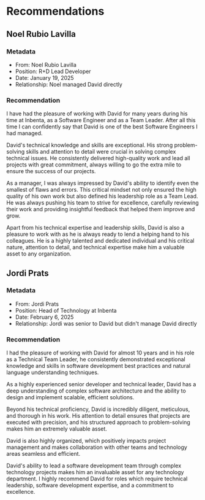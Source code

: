 # Recommendations
## Noel Rubio Lavilla
### Metadata
- From: Noel Rubio Lavilla
- Position: R+D Lead Developer
- Date: January 19, 2025
- Relationship: Noel managed David directly
### Recommendation
I have had the pleasure of working with David for many years during his time at Inbenta, as a Software Engineer and as a Team Leader. After all this time I can confidently say that David is one of the best Software Engineers I had managed.

David's technical knowledge and skills are exceptional. His strong problem-solving skills and attention to detail were crucial in solving complex technical issues. He consistently delivered high-quality work and lead all projects with great commitment, always willing to go the extra mile to ensure the success of our projects.

As a manager, I was always impressed by David's ability to identify even the smallest of flaws and errors. This critical mindset not only ensured the high quality of his own work but also defined his leadership role as a Team Lead. He was always pushing his team to strive for excellence, carefully reviewing their work and providing insightful feedback that helped them improve and grow.

Apart from his technical expertise and leadership skills, David is also a pleasure to work with as he is always ready to lend a helping hand to his colleagues. He is a highly talented and dedicated individual and his critical nature, attention to detail, and technical expertise make him a valuable asset to any organization.

## Jordi Prats
### Metadata
- From: Jordi Prats
- Position: Head of Technology at Inbenta
- Date: February 6, 2025
- Relationship: Jordi was senior to David but didn't manage David directly
### Recommendation
I had the pleasure of working with David for almost 10 years and in his role as a Technical Team Leader, he consistently demonstrated exceptional knowledge and skills in software development best practices and natural language understanding techniques.

As a highly experienced senior developer and technical leader, David has a deep understanding of complex software architecture and the ability to design and implement scalable, efficient solutions.

Beyond his technical proficiency, David is incredibly diligent, meticulous, and thorough in his work. His attention to detail ensures that projects are executed with precision, and his structured approach to problem-solving makes him an extremely valuable asset.

David is also highly organized, which positively impacts project management and makes collaboration with other teams and technology areas seamless and efficient.

David's ability to lead a software development team through complex technology projects makes him an invaluable asset for any technology department. I highly recommend David for roles which require technical leadership, software development expertise, and a commitment to excellence.
